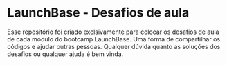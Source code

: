 # LaunchBase - Desafios de aula

Esse repositório foi criado exclsivamente para colocar os desafios de aula de cada módulo do bootcamp LaunchBase. Uma forma de compartilhar os códigos e ajudar outras pessoas. Qualquer dúvida quanto as soluções dos desafios ou qualquer ajuda é bem vinda.
